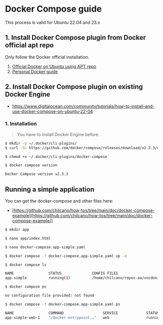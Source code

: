 # Docker Compose guide


This process is valid for Ubuntu 22.04 and 23.x

## 1. Install Docker Compose plugin from Docker official apt repo

Only follow the Docker official installation.

1. [Official Docker on Ubuntu using APT repo](https://docs.docker.com/engine/install/ubuntu/#install-using-the-repository)
2. [Personal Docker guide](docker_useful_commands.md)


## 2. Install Docker Compose plugin on existing Docker Engine

- https://www.digitalocean.com/community/tutorials/how-to-install-and-use-docker-compose-on-ubuntu-22-04


### 1. Installation

> You have to install Docker Engine before.

```sh
$ mkdir -p ~/.docker/cli-plugins/
$ curl -SL https://github.com/docker/compose/releases/download/v2.3.3/docker-compose-linux-x86_64 -o ~/.docker/cli-plugins/docker-compose

$ chmod +x ~/.docker/cli-plugins/docker-compose

$ docker compose version

Docker Compose version v2.3.3
```



## Running a simple application

You can get the docker-compose and other files here:

- [https://github.com/chilcano/how-tos/tree/main/doc/docker-compose-example](https://github.com/chilcano/how-tos/tree/main/doc/docker-compose-example/)

```sh
$ mkdir app

$ nano app/index.html

$ nano docker-compose.app-simple.yaml

$ docker compose -f docker-compose.app-simple.yaml up -d

$ docker compose ls

NAME                STATUS              CONFIG FILES
app-simple          running(1)          /home/chilcano/repos-aa/vocdoni/vocdoni-infra/docs/ether-node/app-simple/docker-compose.app-simple.yaml

$ docker compose ps

no configuration file provided: not found

$ docker compose -f docker-compose.app-simple.yaml ps

NAME                COMMAND                  SERVICE             STATUS              PORTS
app-simple-web-1    "/docker-entrypoint.…"   web                 running             0.0.0.0:8181->80/tcp, :::8181->80/tcp

```